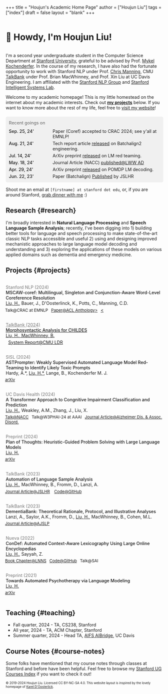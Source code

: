 +++
title = "Houjun's Academic Home Page"
author = ["Houjun Liu"]
tags = ["index"]
draft = false
layout = "blank"
+++

<h1 style="display:inline-block"> 👋 Howdy, I'm Houjun Liu! </h1>

I'm a second year undergraduate student in the Computer Science Department at [Stanford University](https://www.stanford.edu/), grateful to be advised by Prof. [Mykel Kochenderfer](https://mykel.kochenderfer.com/). In the course of my research, I have also had the fortunate opportunity to work with Stanford NLP under Prof. [Chris Manning](https://nlp.stanford.edu/~manning/), CMU [TalkBank](https://talkbank.org/) under Prof. Brian MacWhinney, and Prof. Xin Liu at UC Davis Engineering. I am affiliated with the [Stanford NLP Group](https://nlp.stanford.edu/) and [Stanford Intelligent Systems Lab](https://sisl.stanford.edu/).

Welcome to my academic homepage! This is my little homestead on the internet about my academic interests. Check out ****[my projects](#projects)**** below. If you want to know more about the rest of my life, feel free to [visit my website](https://www.jemoka.com/)!

<div style="background-color: #f0f0f0; padding: 1px 10px; border-radius: 5px; margin-top: 20px">
<div style="margin: 10px 0">
<span style="color: #262626; font-weight:500; color: #292929; opacity:0.6; font-size: 14px">Recent goings on</span>
<div style="margin-top: 10px; display: grid; column-gap: 20px; row-gap: 5px; grid-template-columns: 120px auto">
<span style="font-weight: 500">Sep. 25, 24'</span> <span>Paper (Coref) accepted to CRAC 2024; see y'all at EMNLP!</span>
<span style="font-weight: 500">Aug. 21, 24'</span> <span>Tech report article <a href="https://ldr.lps.library.cmu.edu/article/810/galley/579/view/">released</a> on Batchalign2 engineering.</span>
<span style="font-weight: 500">Jul. 14, 24'</span> <span>ArXiv preprint <a href="https://arxiv.org/abs/2407.09447">released</a> on LM red teaming.</span>
<span style="font-weight: 500">May. 18, 24'</span> <span>Journal Article (NACC) <a href="https://doi.org/10.1097/WAD.0000000000000619">published@LWW AD</a></span>
<span style="font-weight: 500">Apr. 29, 24'</span> <span>ArXiv preprint <a href="https://arxiv.org/abs/2404.19055">released</a> on POMDP LM decoding.</span>
<span style="font-weight: 500">Jun. 22, 23'</span> <span>Paper (Batchalign) <a  target="_top" href="https://www.ncbi.nlm.nih.gov/pmc/articles/PMC10555460/"  target="_top">Published</a> by JSLHR</span>
</div>
</div>
</div>

Shoot me an email at `[firstname] at stanford dot edu`, or, if you are around Stanford, [grab dinner with me](https://cal.com/houjun/dinner) :)


## Research {#research}

I'm broadly interested in ****Natural Language Processing**** and ****Speech Language Sample Analysis****; recently, I've been digging into 1) building better tools for language and speech processing to make state-of-the-art classic NLP tasks accessible and useful 2) using and designing improved mechanistic approaches to large language model decoding and understanding and 3) exploring the applications of these models on various applied domains such as dementia and emergency medicine.


## Projects {#projects}

<div style="padding: 15px 0">
<div style="font-weight: 500; font-size: 14px; opacity: 0.5">Stanford NLP (2024)</div>
<div style="font-weight: 500">MSCAW-coref: Multilingual, Singleton and Conjunction-Aware Word-Level Coreference Resolution</div>
<div><u>Liu, H.</u>, Bauer, J., D'Oosterlinck, K., Potts, C., Manning, C.D.</div>
<div style="padding-top: 5px; transform: translateX(-2px)"><span class="tag">Talk@CRAC at EMNLP</span><span class="tag"><a  target="_top" href="https://aclanthology.org/2024.crac-1.4/">Paper@ACL Anthology></span><</div>
</div>

<div style="padding: 15px 0">
<div style="font-weight: 500; font-size: 14px; opacity: 0.5">TalkBank (2024)</div>
<div style="font-weight: 500">Morphosyntactic Analysis for CHILDES</div>
<div><u>Liu, H.</u>, MacWhinney, B.</div>
<div style="padding-top: 5px; transform: translateX(-2px)"><span class="tag"><a  target="_top" href="https://ldr.lps.library.cmu.edu/article/810/galley/579/view/">System Report@CMU LDR</a></span></div>
</div>

<div style="padding: 15px 0">
<div style="font-weight: 500; font-size: 14px; opacity: 0.5">SISL (2024)</div>
<div style="font-weight: 500">ASTPrompter: Weakly Supervised Automated Language Model Red-Teaming to Identify Likely Toxic Prompts</div>
<div>Hardy, A.*, <u>Liu, H.*</u>, Lange, B., Kochenderfer M. J.</div>
<div style="padding-top: 5px; transform: translateX(-2px)"><span class="tag"><a  target="_top" href="https://arxiv.org/abs/2407.09447">arXiv</a></span></div>
</div>

<div style="padding: 15px 0">
<div style="font-weight: 500; font-size: 14px; opacity: 0.5">UC Davis Health (2024)</div>
<div style="font-weight: 500">A Transformer Approach to Congnitive Impairment Classification and Prediction</div>
<div><u>Liu, H.</u>, Weakley, A.M., Zhang, J., Liu, X.</div>
<div style="padding-top: 5px; transform: translateX(-2px)"><span class="tag"><a  target="_top" href="https://docs.google.com/presentation/d/1J5WUGUXbVlG5Fl4cQdu6FuNVFTPB2NTW/edit?usp=sharing&ouid=112528726606349722398&rtpof=true&sd=true">Talk@NACC</a></span><span class="tag">Talk@W3PHAI-24 at AAAI</span><span class="tag"><a  target="_top" href="https://doi.org/10.1097/WAD.0000000000000619">Journal Article@Alzheimer Dis. & Assoc. Disord.</a></span></div>
</div>

<div style="padding: 15px 0">
<div style="font-weight: 500; font-size: 14px; opacity: 0.5">Preprint (2024)</div>
<div style="font-weight: 500">Plan of Thoughts: Heuristic-Guided Problem Solving with Large Language Models</div>
<div><u>Liu, H.</u></div>
<div style="padding-top: 5px; transform: translateX(-2px)"><span class="tag"><a  target="_top" href="https://arxiv.org/abs/2404.19055">arXiv</a></span></div>
</div>

<div style="padding: 15px 0">
<div style="font-weight: 500; font-size: 14px; opacity: 0.5">TalkBank (2023)</div>
<div style="font-weight: 500">Automation of Language Sample Analysis</div>
<div><u>Liu, H.</u>, MacWhinney, B., Fromm, D., Lanzi, A.</div>
<div style="padding-top: 5px; transform: translateX(-2px)">
<span class="tag"><a  target="_top" href="https://pubs.asha.org/doi/10.1044/2023_JSLHR-22-00642">Journal Article@JSLHR</a></span>
<span class="tag"><a  target="_top" href="https://github.com/talkbank/batchalign2">Code@GitHub</a></span>
</div>
</div>

<div style="padding: 15px 0">
<div style="font-weight: 500; font-size: 14px; opacity: 0.5">TalkBank (2023)</div>
<div style="font-weight: 500">DementiaBank: Theoretical Rationale, Protocol, and Illustrative Analyses</div>
<div>Lanzi, A., Saylor, A.K., Fromm, D., <u>Liu, H.</u>, MacWhinney, B., Cohen, M.L. </div>
<div style="padding-top: 5px; transform: translateX(-2px)"><span class="tag"><a  target="_top" href="https://doi.org/10.1044/2022_AJSLP-22-00281">Journal Article@AJSLP</a></span></div>
</div>

<div style="padding: 15px 0">
<div style="font-weight: 500; font-size: 14px; opacity: 0.5">Nueva (2022)</div>
<div style="font-weight: 500">ConDef: Automated Context-Aware Lexicography Using Large Online Encyclopedias</div>
<div><u>Liu, H.</u>, Sayyah, Z.</div>
<div style="padding-top: 5px; transform: translateX(-2px)"><span class="tag"><a  target="_top" href="https://doi.org/10.1007/978-3-031-10464-0_41">Book Chapter@LNNS</a></span><span class="tag"><a  target="_top" href="https://github.com/jklsnt/dictembed">Code@GitHub</a></span><span class="tag">Talk@SAI</span></div>
</div>

<div style="padding: 15px 0">
<div style="font-weight: 500; font-size: 14px; opacity: 0.5">Preprint (2021)</div>
<div style="font-weight: 500">Towards Automated Psychotherapy via Language Modeling</div>
<div><u>Liu, H.</u></div>
<div style="padding-top: 5px; transform: translateX(-2px)"><span class="tag"><a  target="_top" href="https://arxiv.org/abs/2104.10661">arXiv</a></span></div>
</div>


## Teaching {#teaching}

-   Fall quarter, 2024 - TA, CS238, Stanford
-   All year, 2024 - TA, ACM Chapter, Stanford
-   Summer quarter, 2024 - Head TA, [AIFS AIBridge](https://www.jemoka.com/posts/kbhaibridge_course_website/), UC Davis


## Course Notes {#course-notes}

Some folks have mentioned that my course notes through classes at Stanford and before have been helpful. Feel free to browse my [Stanford UG Courses Index](https://www.jemoka.com/posts/kbhstanford_courses_index/) if you want to check it out!

<style>
.tag {
font-size: 13px;
margin: 0 10px;
margin-left: 0;
cursor: default;
}
.tag > a {
border: 0 !important;
}
.tag > a:hover {
border-bottom: 0 !important;
}
</style>

<span style="font-size: 10px">© 2019-2024 Houjun Liu. Licensed CC BY-NC-SA 4.0. This website layout is inspired by the lovely homepage of <a  target="_top" href="https://kareldo.github.io/research">Karel D'Oosterlick</a>.</span>
